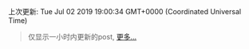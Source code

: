 
  
 上次更新: Tue Jul 02 2019 19:00:34 GMT+0000 (Coordinated Universal Time) 

 > 仅显示一小时内更新的post, [更多...](screenshots/)
  